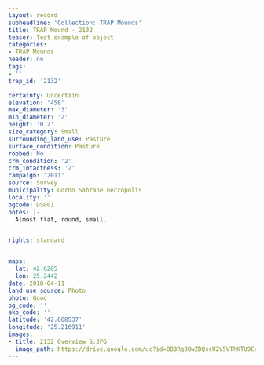 ```yaml
---
layout: record
subheadline: 'Collection: TRAP Mounds'
title: TRAP Mound - 2132
teaser: Test example of object
categories:
- TRAP Mounds
header: no
tags:
- ''
trap_id: '2132'

certainty: Uncertain
elevation: '458'
max_diameter: '3'
min_diameter: '2'
height: '0.2'
size_category: Small
surrounding_land_use: Pasture
surface_condition: Pasture
robbed: No
crm_condition: '2'
crm_intactness: '2'
campaign: '2011'
source: Survey
municipality: Gorno Sahrane necropolis
locality: ''
bgcode: DS001
notes: |-
  Almost flat, round, small.


rights: standard


maps:
  lat: 42.6285
  lon: 25.2442
date: 2018-04-11
land_use_source: Photo
photo: Good
bg_code: ''
akb_code: ''
latitude: '42.668537'
longitude: '25.216911'
images:
- title: 2132_Overview_S.JPG
  image_path: https://drive.google.com/uc?id=0B3Rg88wZDQscU2V5VThKTU9CcU0
---
```

